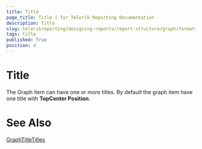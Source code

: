 ```yaml
---
title: Title
page_title: Title | for Telerik Reporting Documentation
description: Title
slug: telerikreporting/designing-reports/report-structure/graph/formatting-a-graph/title
tags: title
published: True
position: 4
---
```


# Title



The Graph item can have one or more titles.        	By default the graph item have one title with __TopCenter Position__.       

# See Also
[GraphTitle](/reporting/api/Telerik.Reporting.GraphTitle)[Titles](/reporting/api/Telerik.Reporting.Graph#Telerik_Reporting_Graph_Titles)
